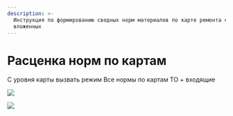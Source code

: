 ```yaml
---
description: >-
  Инструкция по формированию сводных норм материалов по карте ремонта с учетом
  вложенных
---
```


# Расценка норм по картам

С уровня карты вызвать режим Все нормы по картам ТО + входящие

![](<../../../../.gitbook/assets/image (526).png>)

![](<../../../../.gitbook/assets/image (441).png>)
